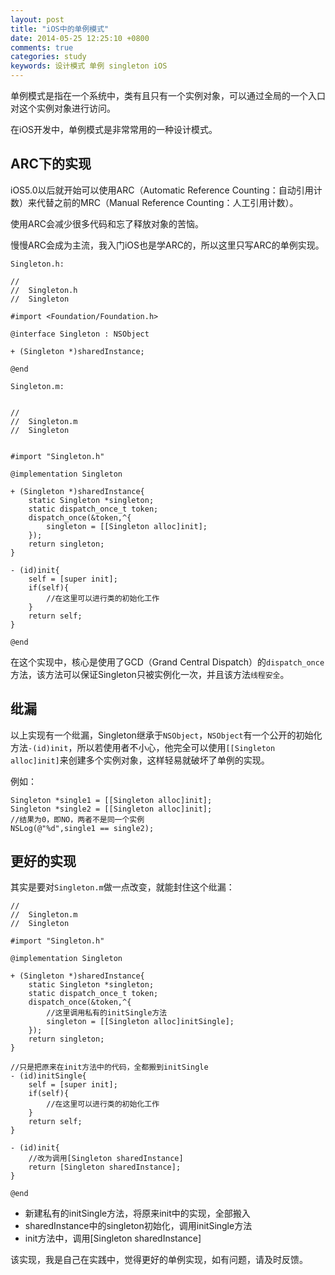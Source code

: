 ```yaml
---
layout: post
title: "iOS中的单例模式"
date: 2014-05-25 12:25:10 +0800
comments: true
categories: study
keywords: 设计模式 单例 singleton iOS
---
```


单例模式是指在一个系统中，类有且只有一个实例对象，可以通过全局的一个入口对这个实例对象进行访问。

在iOS开发中，单例模式是非常常用的一种设计模式。

## ARC下的实现
iOS5.0以后就开始可以使用ARC（Automatic Reference Counting：自动引用计数）来代替之前的MRC（Manual Reference Counting：人工引用计数）。

使用ARC会减少很多代码和忘了释放对象的苦恼。

慢慢ARC会成为主流，我入门iOS也是学ARC的，所以这里只写ARC的单例实现。

`Singleton.h:`
```objc
//
//  Singleton.h
//  Singleton

#import <Foundation/Foundation.h>

@interface Singleton : NSObject

+ (Singleton *)sharedInstance;

@end

```

`Singleton.m:`
```objc

//
//  Singleton.m
//  Singleton


#import "Singleton.h"

@implementation Singleton

+ (Singleton *)sharedInstance{
    static Singleton *singleton;
    static dispatch_once_t token;
    dispatch_once(&token,^{
        singleton = [[Singleton alloc]init];
    });
    return singleton;
}

- (id)init{
    self = [super init];
    if(self){
        //在这里可以进行类的初始化工作
    }
    return self;
}

@end

```

在这个实现中，核心是使用了GCD（Grand Central Dispatch）的`dispatch_once`方法，该方法可以保证Singleton只被实例化一次，并且该方法`线程安全`。

## 纰漏
以上实现有一个纰漏，Singleton继承于`NSObject`，`NSObject`有一个公开的初始化方法`-(id)init`，所以若使用者不小心，他完全可以使用`[[Singleton alloc]init]`来创建多个实例对象，这样轻易就破坏了单例的实现。

例如：
```objc
Singleton *single1 = [[Singleton alloc]init];
Singleton *single2 = [[Singleton alloc]init];
//结果为0，即NO，两者不是同一个实例
NSLog(@"%d",single1 == single2);
```

## 更好的实现
其实是要对`Singleton.m`做一点改变，就能封住这个纰漏：

```objc
//
//  Singleton.m
//  Singleton

#import "Singleton.h"

@implementation Singleton

+ (Singleton *)sharedInstance{
    static Singleton *singleton;
    static dispatch_once_t token;
    dispatch_once(&token,^{
        //这里调用私有的initSingle方法
        singleton = [[Singleton alloc]initSingle];
    });
    return singleton;
}
    
//只是把原来在init方法中的代码，全都搬到initSingle
- (id)initSingle{
    self = [super init];
    if(self){
        //在这里可以进行类的初始化工作
    }
    return self;
}

- (id)init{
    //改为调用[Singleton sharedInstance]
    return [Singleton sharedInstance];
}

@end
```

* 新建私有的initSingle方法，将原来init中的实现，全部搬入
* sharedInstance中的singleton初始化，调用initSingle方法
* init方法中，调用[Singleton sharedInstance]


该实现，我是自己在实践中，觉得更好的单例实现，如有问题，请及时反馈。